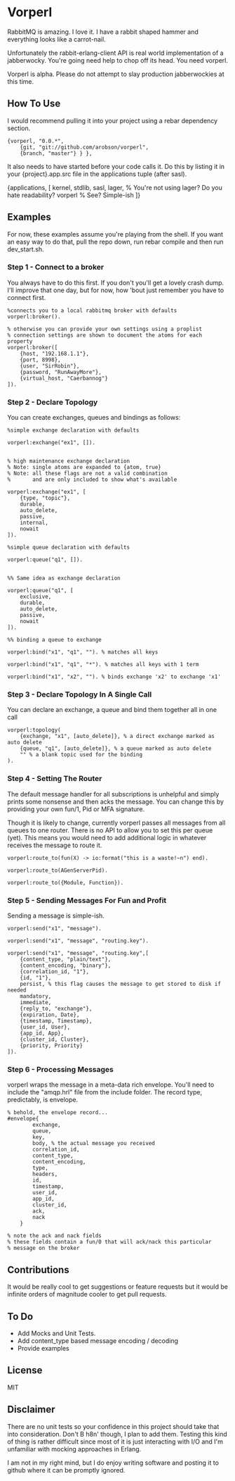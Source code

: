 # Vorperl

RabbitMQ is amazing. I love it. I have a rabbit shaped hammer and everything looks like a carrot-nail. 

Unfortunately the rabbit-erlang-client API is real world implementation of a jabberwocky. You're going need help to chop off its head. You need vorperl.

Vorperl is alpha. Please do not attempt to slay production jabberwockies at this time.

## How To Use

I would recommend pulling it into your project using a rebar dependency section.

	{vorperl, "0.0.*",
   		{git, "git://github.com/arobson/vorperl",
		{branch, "master"} } }, 

It also needs to have started before your code calls it. Do this by listing it in your {project}.app.src file in the applications tuple (after sasl).

{applications, [
		kernel,
		stdlib,
		sasl,
		lager, % You're not using lager? Do you hate readability?
		vorperl % See? Simple-ish
	]}

## Examples

For now, these examples assume you're playing from the shell. If you want an easy way to do that, pull the repo down, run rebar compile and then run dev_start.sh.

### Step 1 - Connect to a broker
You always have to do this first. If you don't you'll get a lovely crash dump. I'll improve that one day, but for now, how 'bout just remember you have to connect first.

	%connects you to a local rabbitmq broker with defaults
	vorperl:broker(). 

	% otherwise you can provide your own settings using a proplist
	% connection settings are shown to document the atoms for each property
	vorperl:broker([
		{host, "192.168.1.1"},
		{port, 8998},
		{user, "SirRobin"},
		{password, "RunAwayMore"},
		{virtual_host, "Caerbannog"}
	]).

### Step 2 - Declare Topology
You can create exchanges, queues and bindings as follows:

	%simple exchange declaration with defaults
	
	vorperl:exchange("ex1", []).


	% high maintenance exchange declaration
	% Note: single atoms are expanded to {atom, true}
	% Note: all these flags are not a valid combination
	% 		and are only included to show what's available

	vorperl:exchange("ex1", [
		{type, "topic"},
		durable,
		auto_delete,
		passive,
		internal,
		nowait
	]).

	%simple queue declaration with defaults

	vorperl:queue("q1", []).


	%% Same idea as exchange declaration

	vorperl:queue("q1", [
		exclusive,
		durable,
		auto_delete,
		passive,
		nowait
	]).

	%% binding a queue to exchange

	vorperl:bind("x1", "q1", ""). % matches all keys

	vorperl:bind("x1", "q1", "*"). % matches all keys with 1 term

	vorperl:bind("x1", "x2", ""). % binds exchange 'x2' to exchange 'x1'


### Step 3 - Declare Topology In A Single Call
You can declare an exchange, a queue and bind them together all in one call

	vorperl:topology(
		{exchange, "x1", [auto_delete]}, % a direct exchange marked as auto delete
		{queue, "q1", [auto_delete]}, % a queue marked as auto delete
		"" % a blank topic used for the binding
	).

### Step 4 - Setting The Router
The default message handler for all subscriptions is unhelpful and simply prints some nonsense and then acks the message. You can change this by providing your own fun/1, Pid or MFA signature.

Though it is likely to change, currently vorperl passes all messages from all queues to one router. There is no API to allow you to set this per queue (yet). This means you would need to add additional logic in whatever receives the message to route it.

	vorperl:route_to(fun(X) -> io:format("this is a waste!~n") end).

	vorperl:route_to(AGenServerPid).

	vorperl:route_to({Module, Function}).

### Step 5 - Sending Messages For Fun and Profit
Sending a message is simple-ish.

	vorperl:send("x1", "message").

	vorperl:send("x1", "message", "routing.key").

	vorperl:send("x1", "message", "routing.key",[
		{content_type, "plain/text"},
		{content_encoding, "binary"},
		{correlation_id, "1"},
		{id, "1"},
		persist, % this flag causes the message to get stored to disk if needed
		mandatory,
		immediate,
		{reply_to, "exchange"},
		{expiration, Date},
		{timestamp, Timestamp},
		{user_id, User},
		{app_id, App},
		{cluster_id, Cluster},
		{priority, Priority}
	]).

### Step 6 - Processing Messages
vorperl wraps the message in a meta-data rich envelope. You'll need to include the "amqp.hrl" file from the include folder. The record type, predictably, is envelope.

	% behold, the envelope record...
	#envelope{
			exchange,
			queue,
			key,
			body, % the actual message you received
			correlation_id,
			content_type,
			content_encoding,
			type,
			headers,
			id,
			timestamp,
			user_id,
			app_id,
			cluster_id,
			ack,
			nack
		}

	% note the ack and nack fields
	% these fields contain a fun/0 that will ack/nack this particular
	% message on the broker

## Contributions
It would be really cool to get suggestions or feature requests but it would be infinite orders of magnitude cooler to get pull requests.

## To Do
 *	Add Mocks and Unit Tests.
 *	Add content_type based message encoding / decoding
 *	Provide examples

## License
MIT

## Disclaimer

There are no unit tests so your confidence in this project should take that into consideration. Don't B h8n' though, I plan to add them. Testing this kind of thing is rather difficult since most of it is just interacting with I/O and I'm unfamiliar with mocking approaches in Erlang.

I am not in my right mind, but I do enjoy writing software and posting it to github where it can be promptly ignored.